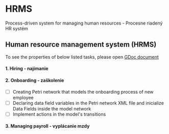 # HRMS
Process-driven system for managing human resources - Procesne riadený HR systém
## Human resource management system (HRMS)
To see the properties of below listed tasks, please open [GDoc document](https://docs.google.com/document/d/14yub62YSiGZCpk55JmFUyoD_oSZPqhp3zNHsHkR1veI/edit#)
#### 1. Hiring - najímanie
#### 2. Onboarding - zaškolenie
   - [ ] Creating Petri network that models the onboarding process of new employee
   - [ ] Declaring data field variables in the Petri network XML file and inicialize 
         Data Fields inside the model network
   - [ ] Implement actions in the model's transitions
#### 3. Managing payroll - vyplácanie mzdy
